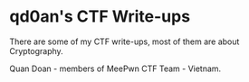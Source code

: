 # qd0an's CTF Write-ups

There are some of my CTF write-ups, most of them are about Cryptography.

Quan Doan - members of MeePwn CTF Team - Vietnam.

